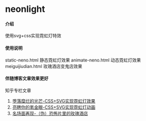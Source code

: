 # neonlight

#### 介绍
使用svg+css实现霓虹灯特效

#### 使用说明
static-neno.html 静态霓虹灯效果
animate-neno.html 动态霓虹灯效果
meiguijiudian.html 玫瑰酒店变鬼店效果


#### 伴随博客文章效果更好
知乎专栏文章
1. [堕落糜烂的光芒-CSS+SVG实现霓虹灯效果](https://zhuanlan.zhihu.com/p/72967041)
2. [亮瞎你的氪金眼-CSS+SVG实现霓虹灯动画](https://zhuanlan.zhihu.com/p/74145336)
3. [名场面再现-（伪）恐怖片里的玫瑰酒店](https://zhuanlan.zhihu.com/p/75579341)
